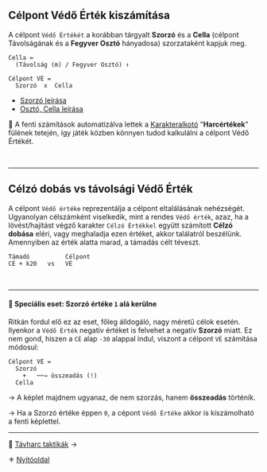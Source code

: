## Célpont Védő Érték kiszámítása

A célpont `Védő Értékét` a korábban tárgyalt **Szorzó** és a **Cella** (célpont Távolságának és a **Fegyver Osztó** hányadosa) szorzataként kapjuk meg.

```
Cella =
  (Távolság (m) / Fegyver Osztó) ↑
```

```
Célpont VÉ = 
  Szorzó  x  Cella
```

- [Szorzó leírása](073_tavharc_ve_szorzo.md)
- [Osztó, Cella leírása](072_tavharc_ve_oszto_cella.md)

🔆 A fenti számítások automatizálva lettek a [Karakteralkotó](start.md#karakteralkot%C3%B3) "**Harcértékek**" fülének tetején, így játék közben könnyen tudod kalkulálni a célpont Védő Értékét.

<br />

---
## Célzó dobás vs távolsági Védő Érték

A célpont `Védő értéke` reprezentálja a célpont eltalálásának nehézségét. Ugyanolyan célszámként viselkedik, mint a rendes `Védő érték`, azaz, ha a lövést/hajítást végző karakter `Célzó Értékkel` együtt számított **Célzó dobása** eléri, vagy meghaladja ezen értéket, akkor találatról beszélünk. Amennyiben az érték alatta marad, a támadás célt téveszt.

```
Támadó          Célpont
CÉ + k20   vs   VÉ
```

<br />

---
#### 🔆 Speciális eset: Szorzó értéke `1` alá kerülne

Ritkán fordul elő ez az eset, főleg álldogáló, nagy méretű célok esetén. Ilyenkor a `Védő Érték` negatív értéket is felvehet a negatív **Szorzó** miatt. Ez nem gond, hiszen a `CÉ` alap `-30` alappal indul, viszont a célpont `VÉ` számítása módosul:

```
Célpont VÉ =
  Szorzó
    +   ──→ összeadás (!)
  Cella    
```


→ A képlet majdnem ugyanaz, de nem szorzás, hanem **összeadás** történik.

→ Ha a Szorzó értéke éppen `0`, a cépont `Védő Értéke` akkor is kiszámolható a fenti képlettel.

---

🔗 [Távharc taktikák](075_tavharc_taktikak.md) →

⚜️ [Nyitóoldal](start.md#7-t%C3%A1vols%C3%A1gi-harcrendszer-)